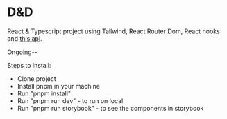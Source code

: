 # D&D

React & Typescript project using Tailwind, React Router Dom, React hooks and [this api](https://www.dnd5eapi.co/).

Ongoing--

Steps to install:

- Clone project
- Install pnpm in your machine
- Run "pnpm install"
- Run "pnpm run dev" - to run on local
- Run "pnpm run storybook" - to see the components in storybook
